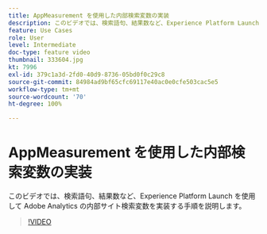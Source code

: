```yaml
---
title: AppMeasurement を使用した内部検索変数の実装
description: このビデオでは、検索語句、結果数など、Experience Platform Launch を使用して Adobe Analytics の内部サイト検索変数を実装する手順を説明します。
feature: Use Cases
role: User
level: Intermediate
doc-type: feature video
thumbnail: 333604.jpg
kt: 7996
exl-id: 379c1a3d-2fd0-40d9-8736-05bd0f0c29c8
source-git-commit: 84984ad9bf65cfc69117e40ac0e0cfe503cac5e5
workflow-type: tm+mt
source-wordcount: '70'
ht-degree: 100%

---
```


# AppMeasurement を使用した内部検索変数の実装

このビデオでは、検索語句、結果数など、Experience Platform Launch を使用して Adobe Analytics の内部サイト検索変数を実装する手順を説明します。

>[!VIDEO](https://video.tv.adobe.com/v/3413583/?quality=12&learn=on&captions=jpn)
